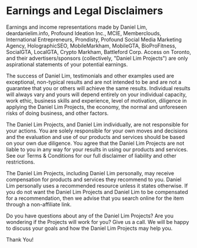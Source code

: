 # Earnings and Legal Disclaimers

Earnings and income representations made by Daniel Lim, deardanielim.info, Profound Ideation Inc., MCIE, Memberclouds, International Entrepreneurs, Prondisty, Profound Social Media Marketing Agency, HolographicSEO, MobileMarkham, MobileGTA, BioProFitness, SocialGTA, LocalGTA, Crypto Markham, Battleford Corp. Access on Toronto, and their advertisers/sponsors (collectively, "Daniel Lim Projects") are only aspirational statements of your potential earnings. 

The success of Daniel Lim, testimonials and other examples used are exceptional, non-typical results and are not intended to be and are not a guarantee that you or others will achieve the same results. Individual results will always vary and yours will depend entirely on your individual capacity, work ethic, business skills and experience, level of motivation, diligence in applying the Daniel Lim Projects, the economy, the normal and unforeseen risks of doing business, and other factors.

The Daniel Lim Projects, and Daniel Lim individually, are not responsible for your actions. You are solely responsible for your own moves and decisions and the evaluation and use of our products and services should be based on your own due diligence. You agree that the Daniel Lim Projects are not liable to you in any way for your results in using our products and services. See our Terms & Conditions for our full disclaimer of liability and other restrictions.

The Daniel Lim Projects, including Daniel Lim personally, may receive compensation for products and services they recommend to you. Daniel Lim personally uses a recommended resource unless it states otherwise. If you do not want the Daniel Lim Projects and Daniel Lim to be compensated for a recommendation, then we advise that you search online for the item through a non-affiliate link.

Do you have questions about any of the Daniel Lim Projects? Are you wondering if the Projects will work for you? Give us a call. We will be happy to discuss your goals and how the Daniel Lim Projects may help you. 

Thank You!
